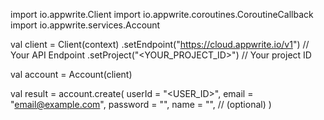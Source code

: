 import io.appwrite.Client
import io.appwrite.coroutines.CoroutineCallback
import io.appwrite.services.Account

val client = Client(context)
    .setEndpoint("https://cloud.appwrite.io/v1") // Your API Endpoint
    .setProject("<YOUR_PROJECT_ID>") // Your project ID

val account = Account(client)

val result = account.create(
    userId = "<USER_ID>", 
    email = "email@example.com", 
    password = "", 
    name = "<NAME>", // (optional)
)